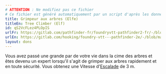 ```yaml
---
# ATTENTION : Ne modifiez pas ce fichier
# Ce fichier est généré automatiquement par un script d'après les données du module Foundry VTT officiel et de sa traduction
title: Grimpeur aux arbres (Elfe)
titleEn: Tree Climber (Elf)
id: qS2VcFLez4PLOpIS
urlFr: https://gitlab.com/pathfinder-fr/foundryvtt-pathfinder2-fr/-/blob/master/data/feats/qS2VcFLez4PLOpIS.htm
urlEn: https://gitlab.com/hooking/foundry-vtt---pathfinder-2e/-/blob/master/packs/data/feats.db/tree-climber-elf.json
layout: dons
---
```

Vous avez passé une grande par de votre vie dans la cime des arbres et êtes devenu un expert lorsqu'il s'agit de grimper aux arbres rapidement et en toute sécurité. Vous obtenez une Vitesse d'[Escalade](../actions/escalader.md) de 3 m.
